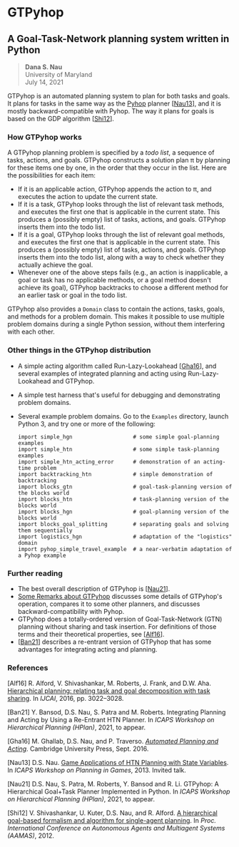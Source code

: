 # GTPyhop
## A Goal-Task-Network planning system written in Python

> **Dana S. Nau**  
> University of Maryland  
> July 14, 2021


GTPyhop is an automated planning system to plan for both tasks and goals. It plans for tasks in the same way as the [Pyhop](https://bitbucket.org/dananau/pyhop/) planner [[Nau13](#Nau13)], and it is mostly backward-compatible with Pyhop. The way it plans for goals is based on the GDP algorithm [[Shi12](#Shi12)].

### How GTPyhop works

A GTPyhop planning problem is specified by a *todo list*, a sequence of tasks, actions, and goals. GTPyhop constructs a solution plan π by planning for these items one by one, in the order that they occur in the list. Here are the possibilities for each item:

  - If it is an applicable action, GTPyhop appends the action to π, and executes the action to update the current state.
  - If it is a task, GTPyhop looks through the list of relevant task methods, and executes the first one that is applicable in the current state. This produces a (possibly empty) list of tasks, actions, and goals. GTPyhop inserts them into the todo list.
  - If it is a goal, GTPyhop looks through the list of relevant goal methods, and executes the first one that is applicable in the current state. This produces a (possibly empty) list of tasks, actions, and goals. GTPyhop inserts them into the todo list, along with a way to check whether they actually achieve the goal.
  - Whenever one of the above steps fails (e.g., an action is inapplicable, a goal or task has no applicable methods, or a goal method doesn't achieve its goal), GTPyhop backtracks to choose a different method for an earlier task or goal in the todo list.

GTPyhop also provides a `Domain` class to contain the actions, tasks, goals, and methods for a problem domain. This makes it possible to use multiple problem domains during a single Python session, without them interfering with each other.

### Other things in the GTPyhop distribution
  
  - A simple acting algorithm called Run-Lazy-Lookahead [[Gha16](#Gha16)], and several examples of integrated planning and acting using Run-Lazy-Lookahead and GTPyhop.
  
  - A simple test harness that's useful for debugging and demonstrating problem domains.
  
  - Several example problem domains. Go to the `Examples` directory, launch Python 3, and try one or more of the following:

        import simple_hgn                   # some simple goal-planning examples
        import simple_htn                   # some simple task-planning examples
        import simple_htn_acting_error      # demonstration of an acting-time problem
        import backtracking_htn             # simple demonstration of backtracking
        import blocks_gtn                   # goal-task-planning version of the blocks world
        import blocks_htn                   # task-planning version of the blocks world
        import blocks_hgn                   # goal-planning version of the blocks world
        import blocks_goal_splitting        # separating goals and solving them sequentially
        import logistics_hgn                # adaptation of the "logistics" domain
        import pyhop_simple_travel_example  # a near-verbatim adaptation of a Pyhop example

### Further reading

  - The best overall description of GTPyhop is [[Nau21](#Nau21)].
  - [Some Remarks about GTPyhop](some_remarks.md) discusses some details of GTPyhop's operation, compares it to some other planners, and discusses backward-compatibility with Pyhop.
  - GTPyhop does a totally-ordered version of Goal-Task-Network (GTN) planning without sharing and task insertion. For definitions of those terms and their theoretical properties, see [[Alf16](#Alf16)].
  - [[Ban21](#Ban21)] describes a re-entrant version of GTPyhop that has some advantages for integrating acting and planning.
  

### References

<span id="Alf16">[Alf16]</span> R. Alford, V. Shivashankar, M. Roberts, J. Frank, and D.W. Aha.
[Hierarchical planning: relating task and goal decomposition with task sharing](https://www.ijcai.org/Abstract/16/429). 
In *IJCAI*, 2016, pp. 3022–3028.

<span id="Ban21">[Ban21]</span> Y. Bansod, D.S. Nau, S. Patra and M. Roberts.
Integrating Planning and Acting by Using a Re-Entrant HTN Planner. 
In *ICAPS Workshop on Hierarchical Planning (HPlan)*, 2021, to appear.

<span id="Gha16">[Gha16]</span> M. Ghallab, D.S. Nau, and P. Traverso.
[*Automated Planning and Acting*](http://www.laas.fr/planning). 
Cambridge University Press, Sept. 2016.

<span id="Nau13">[Nau13]</span> D.S. Nau. [Game Applications of HTN Planning with State Variables](http://www.cs.umd.edu/~nau/papers/nau2013game.pdf). 
In *ICAPS Workshop on Planning in Games*, 2013. Invited talk.

<span id="Nau21">[Nau21]</span> D.S. Nau, S. Patra, M. Roberts, Y. Bansod and R. Li.
GTPyhop: A Hierarchical Goal+Task Planner Implemented in Python.
In *ICAPS Workshop on Hierarchical Planning (HPlan)*, 2021, to appear.

<span id="Shi12">[Shi12]</span> V. Shivashankar, U. Kuter, D.S. Nau, and R. Alford.
[A hierarchical goal-based formalism and algorithm for single-agent planning](https://www.cs.umd.edu/~nau/papers/shivashankar2012hierarchical.pdf). 
In *Proc. International Conference on Autonomous Agents and Multiagent Systems (AAMAS)*, 2012.
